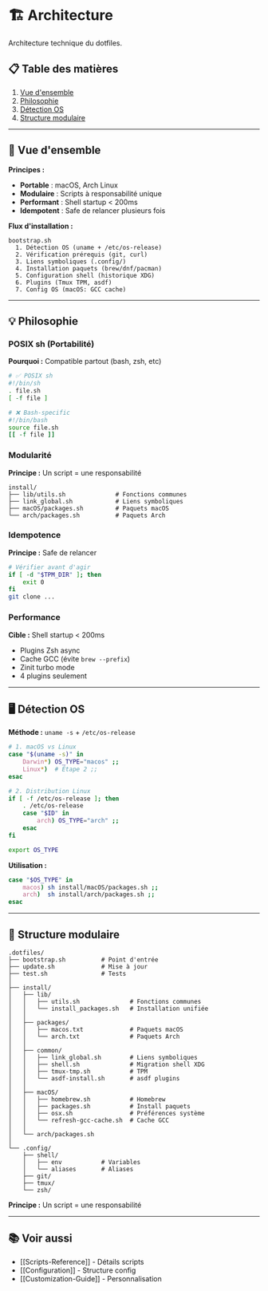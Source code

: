 # 🏗️ Architecture

Architecture technique du dotfiles.

## 📋 Table des matières

1. [Vue d'ensemble](#vue-densemble)
2. [Philosophie](#philosophie)
3. [Détection OS](#détection-os)
4. [Structure modulaire](#structure-modulaire)

---

## 🎯 Vue d'ensemble

**Principes :**
- **Portable** : macOS, Arch Linux
- **Modulaire** : Scripts à responsabilité unique
- **Performant** : Shell startup < 200ms
- **Idempotent** : Safe de relancer plusieurs fois

**Flux d'installation :**
```
bootstrap.sh
  1. Détection OS (uname + /etc/os-release)
  2. Vérification prérequis (git, curl)
  3. Liens symboliques (.config/)
  4. Installation paquets (brew/dnf/pacman)
  5. Configuration shell (historique XDG)
  6. Plugins (Tmux TPM, asdf)
  7. Config OS (macOS: GCC cache)
```

---

## 💡 Philosophie

### POSIX sh (Portabilité)

**Pourquoi :** Compatible partout (bash, zsh, etc)

```bash
# ✅ POSIX sh
#!/bin/sh
. file.sh
[ -f file ]

# ❌ Bash-specific
#!/bin/bash
source file.sh
[[ -f file ]]
```

### Modularité

**Principe :** Un script = une responsabilité

```
install/
├── lib/utils.sh              # Fonctions communes
├── link_global.sh            # Liens symboliques
├── macOS/packages.sh         # Paquets macOS
└── arch/packages.sh          # Paquets Arch
```

### Idempotence

**Principe :** Safe de relancer

```bash
# Vérifier avant d'agir
if [ -d "$TPM_DIR" ]; then
    exit 0
fi
git clone ...
```

### Performance

**Cible :** Shell startup < 200ms

- Plugins Zsh async
- Cache GCC (évite `brew --prefix`)
- Zinit turbo mode
- 4 plugins seulement

---

## 🖥️ Détection OS

**Méthode :** `uname -s` + `/etc/os-release`

```bash
# 1. macOS vs Linux
case "$(uname -s)" in
    Darwin*) OS_TYPE="macos" ;;
    Linux*)  # Étape 2 ;;
esac

# 2. Distribution Linux
if [ -f /etc/os-release ]; then
    . /etc/os-release
    case "$ID" in
        arch) OS_TYPE="arch" ;;
    esac
fi

export OS_TYPE
```

**Utilisation :**
```bash
case "$OS_TYPE" in
    macos) sh install/macOS/packages.sh ;;
    arch)  sh install/arch/packages.sh ;;
esac
```

---

## 🧩 Structure modulaire

```
.dotfiles/
├── bootstrap.sh          # Point d'entrée
├── update.sh             # Mise à jour
├── test.sh               # Tests
│
├── install/
│   ├── lib/
│   │   ├── utils.sh              # Fonctions communes
│   │   └── install_packages.sh   # Installation unifiée
│   │
│   ├── packages/
│   │   ├── macos.txt             # Paquets macOS
│   │   └── arch.txt              # Paquets Arch
│   │
│   ├── common/
│   │   ├── link_global.sh        # Liens symboliques
│   │   ├── shell.sh              # Migration shell XDG
│   │   ├── tmux-tmp.sh           # TPM
│   │   └── asdf-install.sh       # asdf plugins
│   │
│   ├── macOS/
│   │   ├── homebrew.sh           # Homebrew
│   │   ├── packages.sh           # Install paquets
│   │   ├── osx.sh                # Préférences système
│   │   └── refresh-gcc-cache.sh  # Cache GCC
│   │
│   └── arch/packages.sh
│
└── .config/
    ├── shell/
    │   ├── env           # Variables
    │   └── aliases       # Aliases
    ├── git/
    ├── tmux/
    └── zsh/
```

**Principe :** Un script = une responsabilité

---

## 📚 Voir aussi

- [[Scripts-Reference]] - Détails scripts
- [[Configuration]] - Structure config
- [[Customization-Guide]] - Personnalisation


